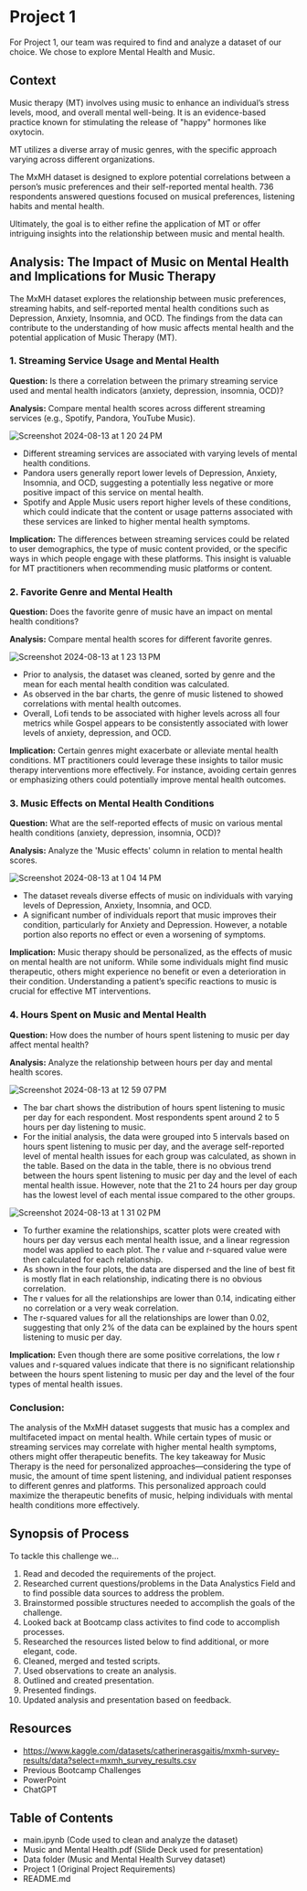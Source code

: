 # Project 1

For Project 1, our team was required to find and analyze a dataset of our choice. We chose to explore Mental Health and Music. 

## Context

Music therapy (MT) involves using music to enhance an individual’s stress levels, mood, and overall mental well-being. It is an evidence-based practice known for stimulating the release of "happy" hormones like oxytocin.

MT utilizes a diverse array of music genres, with the specific approach varying across different organizations.

The MxMH dataset is designed to explore potential correlations between a person’s music preferences and their self-reported mental health. 736 respondents answered questions focused on musical preferences, listening habits and mental health.

Ultimately, the goal is to either refine the application of MT or offer intriguing insights into the relationship between music and mental health.



## Analysis: The Impact of Music on Mental Health and Implications for Music Therapy

The MxMH dataset explores the relationship between music preferences, streaming habits, and self-reported mental health conditions such as Depression, Anxiety, Insomnia, and OCD. The findings from the data can contribute to the understanding of how music affects mental health and the potential application of Music Therapy (MT).

### 1. Streaming Service Usage and Mental Health
**Question:** Is there a correlation between the primary streaming service used and mental health indicators (anxiety, depression, insomnia, OCD)?

**Analysis:** Compare mental health scores across different streaming services (e.g., Spotify, Pandora, YouTube Music).

![Screenshot 2024-08-13 at 1 20 24 PM](https://github.com/user-attachments/assets/240410c1-310f-45c6-bd3a-ee74ad7920de)


+ Different streaming services are associated with varying levels of mental health conditions.
+ Pandora users generally report lower levels of Depression, Anxiety, Insomnia, and OCD, suggesting a potentially less negative or more positive impact of this service on mental health.
+ Spotify and Apple Music users report higher levels of these conditions, which could indicate that the content or usage patterns associated with these services are linked to higher mental health symptoms.

**Implication:** The differences between streaming services could be related to user demographics, the type of music content provided, or the specific ways in which people engage with these platforms. This insight is valuable for MT practitioners when recommending music platforms or content.

###  2. Favorite Genre and Mental Health
**Question:** Does the favorite genre of music have an impact on mental health conditions?

**Analysis:** Compare mental health scores for different favorite genres.

![Screenshot 2024-08-13 at 1 23 13 PM](https://github.com/user-attachments/assets/981a576f-17ed-4e4c-8670-ba5f6d75dfd3)


+ Prior to analysis, the dataset was cleaned, sorted by genre and the mean for each mental health condition was calculated. 
+ As observed in the bar charts, the genre of music listened to showed correlations with mental health outcomes.
+ Overall, Lofi tends to be associated with higher levels across all four metrics while Gospel appears to be consistently associated with lower levels of anxiety, depression, and OCD.

**Implication:** Certain genres might exacerbate or alleviate mental health conditions. MT practitioners could leverage these insights to tailor music therapy interventions more effectively. For instance, avoiding certain genres or emphasizing others could potentially improve mental health outcomes.

### 3. Music Effects on Mental Health Conditions
**Question:** What are the self-reported effects of music on various mental health conditions (anxiety, depression, insomnia, OCD)?

**Analysis:** Analyze the 'Music effects' column in relation to mental health scores.

![Screenshot 2024-08-13 at 1 04 14 PM](https://github.com/user-attachments/assets/e1f091b7-4e9d-4872-b2c1-32f32e960cf2)

+ The dataset reveals diverse effects of music on individuals with varying levels of Depression, Anxiety, Insomnia, and OCD.
+ A significant number of individuals report that music improves their condition, particularly for Anxiety and Depression. However, a notable portion also reports no effect or even a worsening of symptoms.


**Implication:** Music therapy should be personalized, as the effects of music on mental health are not uniform. While some individuals might find music therapeutic, others might experience no benefit or even a deterioration in their condition. Understanding a patient’s specific reactions to music is crucial for effective MT interventions.

### 4. Hours Spent on Music and Mental Health
**Question:** How does the number of hours spent listening to music per day affect mental health?

**Analysis:** Analyze the relationship between hours per day and mental health scores.

![Screenshot 2024-08-13 at 12 59 07 PM](https://github.com/user-attachments/assets/df9ad171-3907-45df-8204-238af769531b)

+ The bar chart shows the distribution of hours spent listening to music per day for each respondent. Most respondents spent around 2 to 5 hours per day listening to music.
+ For the initial analysis, the data were grouped into 5 intervals based on hours spent listening to music per day, and the average self-reported level of mental health issues for each group was calculated, as shown in the table. Based on the data in the table, there is no obvious trend between the hours spent listening to music per day and the level of each mental health issue. However, note that the 21 to 24 hours per day group has the lowest level of each mental issue compared to the other groups.

![Screenshot 2024-08-13 at 1 31 02 PM](https://github.com/user-attachments/assets/f311bfc3-4668-467d-a602-8ee1ce0263b9)

+ To further examine the relationships, scatter plots were created with hours per day versus each mental health issue, and a linear regression model was applied to each plot. The r value and r-squared value were then calculated for each relationship.
+ As shown in the four plots, the data are dispersed and the line of best fit is mostly flat in each relationship, indicating there is no obvious correlation.
+ The r values for all the relationships are lower than 0.14, indicating either no correlation or a very weak correlation.
+ The r-squared values for all the relationships are lower than 0.02, suggesting that only 2% of the data can be explained by the hours spent listening to music per day.

**Implication:** Even though there are some positive correlations, the low r values and r-squared values indicate that there is no significant relationship between the hours spent listening to music per day and the level of the four types of mental health issues.

### Conclusion:
The analysis of the MxMH dataset suggests that music has a complex and multifaceted impact on mental health. While certain types of music or streaming services may correlate with higher mental health symptoms, others might offer therapeutic benefits. The key takeaway for Music Therapy is the need for personalized approaches—considering the type of music, the amount of time spent listening, and individual patient responses to different genres and platforms. This personalized approach could maximize the therapeutic benefits of music, helping individuals with mental health conditions more effectively.



 ## Synopsis of Process

To tackle this challenge we...

1. Read and decoded the requirements of the project.
2. Researched current questions/problems in the Data Analystics Field and to find possible data sources to address the problem.
3. Brainstormed possible structures needed to accomplish the goals of the challenge.
4. Looked back at Bootcamp class activites to find code to accomplish processes.
5. Researched the resources listed below to find additional, or more elegant, code.
6. Cleaned, merged and tested scripts.
7. Used observations to create an analysis.
8. Outlined and created presentation.
10. Presented findings.
11. Updated analysis and presentation based on feedback.


## Resources

+ https://www.kaggle.com/datasets/catherinerasgaitis/mxmh-survey-results/data?select=mxmh_survey_results.csv
+ Previous Bootcamp Challenges
+ PowerPoint
+ ChatGPT



## Table of Contents
+ main.ipynb (Code used to clean and analyze the dataset)
+ Music and Mental Health.pdf (Slide Deck used for presentation)
+ Data folder (Music and Mental Health Survey dataset)
+ Project 1 (Original Project Requirements)
+ README.md
